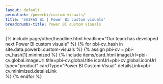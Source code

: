 ```yaml
---
layout: default
permalink: /powerbi/custom-visuals/
title: 'SAIFAS BI | Power BI custom visuals'
breadcrumbs-title: Power BI custom visuals
---
```

{% include page/other/headline.html headline="Our team has developed next Power BI custom visuals" %}
{% for pbi-cv_hash in site.data.powerbi.custom-visuals %}
{% assign pbi-cv = pbi-cv_hash[1].minimized %}
  {% include items/card.html 
    imageUrl=pbi-cv.global.imageUrl
    title=pbi-cv.global.title 
    iconUrl=pbi-cv.global.iconUrl 
    type="product"
    cardType="Power BI Custom Visual"
    detailsLink=pbi-cv.minimized.detailsLink  
  %}
{% endfor %}
